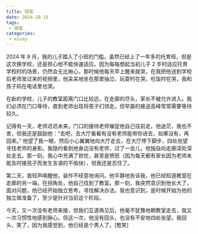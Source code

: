 ```yaml
---
title: 随笔
date: 2024-10-15
tags:
 - 随笔
categories:
 - essay
---
```


2024 年 9 月，我的儿子踏入了小班的门槛，虽然已经上了一年多的托育班，但是这次换学校，还是担心他不能快速适应。因为每每想起当初儿子 2 岁时适应托育学校时的场景，仍然会无比揪心，那时候他每天早上醒来就哭，在我把他送到学校后老师发过来的视频里，他呆呆地坐在那里抽泣，玩耍时在哭，吃饭时在哭，我和孩子妈在电话里也哭。

在新的学校，儿子的教室距离门口比较远，在走廊的尽头，家长不被允许进入。我们必须在门口等待，直到老师出现将孩子们领走。但早晨的接送高峰常常需要等待较久。

记得有一天，老师迟迟未来，门口的接待老师催促他自己往前走。他迷茫，我也不舍，但我还是鼓励他：“去吧，去大厅看看有没有老师能带你进去，如果没有，再回来。” 他望了我一眼，然后小心翼翼地向大厅走去，在大厅停下脚步，四处张望寻找老师的身影。我隐约看到他身边没有老师，过了一会儿，他独自向走廊深处深处走去。那一刻，我心中充满了担忧，甚至是愤怒（因为每天都有家长因为老师未能及时接孩子而发生言语的不愉快），但我还是忍住了。

第二天，我轻声唤醒他，装作不经意地询问。他平静地告诉我，他已经知道教室在走廊的另一端，在拐角处，他自己找到了教室。那一刻，我突然意识到他长大了，面对问题，他已经开始独立思考，寻找解决办法。我也意识到，是时候开始为他的独立做准备了，至少是针对当前这个阶段。

今天，又一次没有老师来接，但我们互道再见后，他毫不犹豫地朝教室走去，我又一次习惯性地感到揪心。但这一次，他没有回头，也没有不安地四处张望。我回头，笑了，因为我感觉到，他已经是个男人了。[憨笑]
